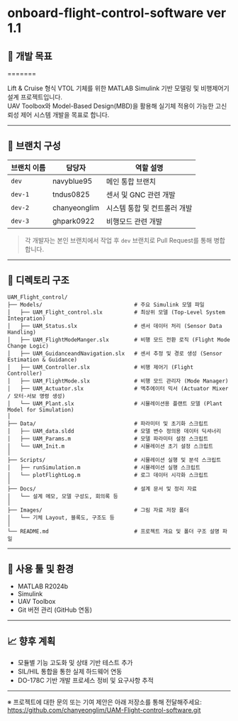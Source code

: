 # onboard-flight-control-software ver 1.1

## 📌 개발 목표
=======

Lift & Cruise 형식 VTOL 기체를 위한 MATLAB Simulink 기반 모델링 및 비행제어기 설계 프로젝트입니다.  
UAV Toolbox와 Model-Based Design(MBD)을 활용해 실기체 적용이 가능한 고신뢰성 제어 시스템 개발을 목표로 합니다.

---

## 🔀 브랜치 구성

| 브랜치 이름 | 담당자         | 역할 설명                     |
|-------------|----------------|------------------------------|
| `dev`       | navyblue95     | 메인 통합 브랜치             |
| `dev-1`     | tndus0825      | 센서 및 GNC 관련 개발          |
| `dev-2`     | chanyeonglim   | 시스템 통합 및 컨트롤러 개발  |
| `dev-3`     | ghpark0922     | 비행모드 관련 개발        |

> 각 개발자는 본인 브랜치에서 작업 후 `dev` 브랜치로 Pull Request를 통해 병합합니다.

---

## 📁 디렉토리 구조

```
UAM_Flight_control/
├── Models/                             # 주요 Simulink 모델 파일  
│   ├── UAM_Flight_control.slx          # 최상위 모델 (Top-Level System Integration)  
│   ├── UAM_Status.slx                  # 센서 데이터 처리 (Sensor Data Handling)  
│   ├── UAM_FlightModeManger.slx        # 비행 모드 전환 로직 (Flight Mode Change Logic)  
│   ├── UAM_GuidanceandNavigation.slx   # 센서 추정 및 경로 생성 (Sensor Estimation & Guidance)  
│   ├── UAM_Controller.slx              # 비행 제어기 (Flight Controller)  
│   ├── UAM_FlightMode.slx              # 비행 모드 관리자 (Mode Manager)  
│   ├── UAM_Actuator.slx                # 액추에이터 믹서 (Actuator Mixer / 모터·서보 명령 생성)  
│   └── UAM_Plant.slx                   # 시뮬레이션용 플랜트 모델 (Plant Model for Simulation)  
│
├── Data/                               # 파라미터 및 초기화 스크립트  
│   ├── UAM_data.sldd                   # 모델 변수 정의용 데이터 딕셔너리  
│   ├── UAM_Params.m                    # 모델 파라미터 설정 스크립트  
│   └── UAM_Init.m                      # 시뮬레이션 초기 설정 스크립트  
│
├── Scripts/                            # 시뮬레이션 실행 및 분석 스크립트  
│   ├── runSimulation.m                 # 시뮬레이션 실행 스크립트  
│   └── plotFlightLog.m                 # 로그 데이터 시각화 스크립트  
│
├── Docs/                               # 설계 문서 및 정리 자료  
│   └── 설계 메모, 모델 구성도, 회의록 등  
│
├── Images/                             # 그림 자료 저장 폴더  
│   └── 기체 Layout, 블록도, 구조도 등  
│
└── README.md                           # 프로젝트 개요 및 폴더 구조 설명 파일
```
---

## 🔧 사용 툴 및 환경

- MATLAB R2024b  
- Simulink  
- UAV Toolbox  
- Git 버전 관리 (GitHub 연동)  

---

## 📈 향후 계획

- 모듈별 기능 고도화 및 상태 기반 테스트 추가  
- SIL/HIL 통합을 통한 실제 하드웨어 연동  
- DO-178C 기반 개발 프로세스 정비 및 요구사항 추적  

---

※ 프로젝트에 대한 문의 또는 기여 제안은 아래 저장소를 통해 전달해주세요:  
https://github.com/chanyeonglim/UAM-Flight-control-software.git

